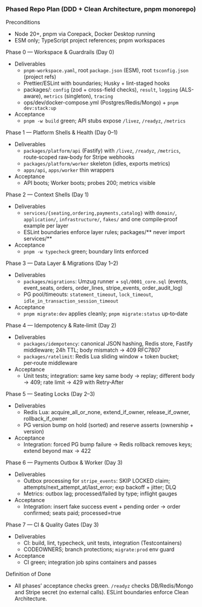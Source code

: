### Phased Repo Plan (DDD + Clean Architecture, pnpm monorepo)

Preconditions
- Node 20+, pnpm via Corepack, Docker Desktop running
- ESM only; TypeScript project references; pnpm workspaces

Phase 0 — Workspace & Guardrails (Day 0)
- Deliverables
  - `pnpm-workspace.yaml`, root `package.json` (ESM), root `tsconfig.json` (project refs)
  - Prettier/ESLint with boundaries; Husky + lint-staged hooks
  - packages/: `config` (zod + cross-field checks), `result`, `logging` (ALS-aware), `metrics` (singleton), `tracing`
  - ops/dev/docker-compose.yml (Postgres/Redis/Mongo) + `pnpm dev:stack:up`
- Acceptance
  - `pnpm -w build` green; API stubs expose `/livez`, `/readyz`, `/metrics`

Phase 1 — Platform Shells & Health (Day 0–1)
- Deliverables
  - `packages/platform/api` (Fastify) with `/livez`, `/readyz`, `/metrics`, route‑scoped raw‑body for Stripe webhooks
  - `packages/platform/worker` skeleton (idles, exports metrics)
  - `apps/api`, `apps/worker` thin wrappers
- Acceptance
  - API boots; Worker boots; probes 200; metrics visible

Phase 2 — Context Shells (Day 1)
- Deliverables
  - `services/{seating,ordering,payments,catalog}` with `domain/`, `application/`, `infrastructure/`, `fakes/` and one compile‑proof example per layer
  - ESLint boundaries enforce layer rules; packages/** never import services/**
- Acceptance
  - `pnpm -w typecheck` green; boundary lints enforced

Phase 3 — Data Layer & Migrations (Day 1–2)
- Deliverables
  - `packages/migrations`: Umzug runner + `sql/0001_core.sql` (events, event_seats, orders, order_lines, stripe_events, order_audit_log)
  - PG pool/timeouts: `statement_timeout`, `lock_timeout`, `idle_in_transaction_session_timeout`
- Acceptance
  - `pnpm migrate:dev` applies cleanly; `pnpm migrate:status` up‑to‑date

Phase 4 — Idempotency & Rate‑limit (Day 2)
- Deliverables
  - `packages/idempotency`: canonical JSON hashing, Redis store, Fastify middleware; 24h TTL; body mismatch → 409 RFC7807
  - `packages/ratelimit`: Redis Lua sliding window + token bucket; per‑route middleware
- Acceptance
  - Unit tests; integration: same key same body → replay; different body → 409; rate limit → 429 with Retry‑After

Phase 5 — Seating Locks (Day 2–3)
- Deliverables
  - Redis Lua: acquire_all_or_none, extend_if_owner, release_if_owner, rollback_if_owner
  - PG version bump on hold (sorted) and reserve asserts (ownership + version)
- Acceptance
  - Integration: forced PG bump failure → Redis rollback removes keys; extend beyond max → 422

Phase 6 — Payments Outbox & Worker (Day 3)
- Deliverables
  - Outbox processing for `stripe_events`: SKIP LOCKED claim; attempts/next_attempt_at/last_error; exp backoff + jitter; DLQ
  - Metrics: outbox lag; processed/failed by type; inflight gauges
- Acceptance
  - Integration: insert fake success event + pending order → order confirmed; seats paid; processed=true

Phase 7 — CI & Quality Gates (Day 3)
- Deliverables
  - CI: build, lint, typecheck, unit tests, integration (Testcontainers)
  - CODEOWNERS; branch protections; `migrate:prod` env guard
- Acceptance
  - CI green; integration job spins containers and passes

Definition of Done
- All phases’ acceptance checks green. `/readyz` checks DB/Redis/Mongo and Stripe secret (no external calls). ESLint boundaries enforce Clean Architecture.


